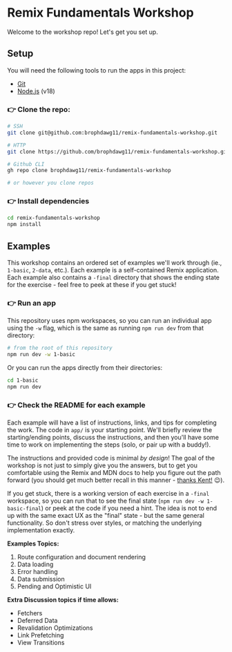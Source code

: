 # Remix Fundamentals Workshop

Welcome to the workshop repo! Let's get you set up.

## Setup

You will need the following tools to run the apps in this project:

- [Git](https://git-scm.com/)
- [Node.js](https://nodejs.org/en) (v18)

### 👉 Clone the repo:

```sh
# SSH
git clone git@github.com:brophdawg11/remix-fundamentals-workshop.git

# HTTP
git clone https://github.com/brophdawg11/remix-fundamentals-workshop.git

# Github CLI
gh repo clone brophdawg11/remix-fundamentals-workshop

# or however you clone repos
```

### 👉 Install dependencies

```sh
cd remix-fundamentals-workshop
npm install
```

## Examples

This workshop contains an ordered set of examples we'll work through (ie., `1-basic`, `2-data`, etc.). Each example is a self-contained Remix application. Each example also contains a `-final` directory that shows the ending state for the exercise - feel free to peek at these if you get stuck!

### 👉 Run an app

This repository uses npm workspaces, so you can run an individual app using the `-w` flag, which is the same as running `npm run dev` from that directory:

```sh
# from the root of this repository
npm run dev -w 1-basic
```

Or you can run the apps directly from their directories:

```sh
cd 1-basic
npm run dev
```

### 👉 Check the README for each example

Each example will have a list of instructions, links, and tips for completing the work. The code in `app/` is your starting point. We'll briefly review the starting/ending points, discuss the instructions, and then you'll have some time to work on implementing the steps (solo, or pair up with a buddy!).

The instructions and provided code is minimal _by design_! The goal of the workshop is not just to simply give you the answers, but to get you comfortable using the Remix and MDN docs to help you figure out the path forward (you should get much better recall in this manner - [thanks Kent!](https://kentcdodds.com/blog/how-i-teach) 😉).

If you get stuck, there is a working version of each exercise in a `-final` workspace, so you can run that to see the final state (`npm run dev -w 1-basic-final`) or peek at the code if you need a hint. The idea is not to end up with the same exact UX as the "final" state - but the same general functionality. So don't stress over styles, or matching the underlying implementation exactly.

**Examples Topics:**

1. Route configuration and document rendering
2. Data loading
3. Error handling
4. Data submission
5. Pending and Optimistic UI

**Extra Discussion topics if time allows:**

- Fetchers
- Deferred Data
- Revalidation Optimizations
- Link Prefetching
- View Transitions
